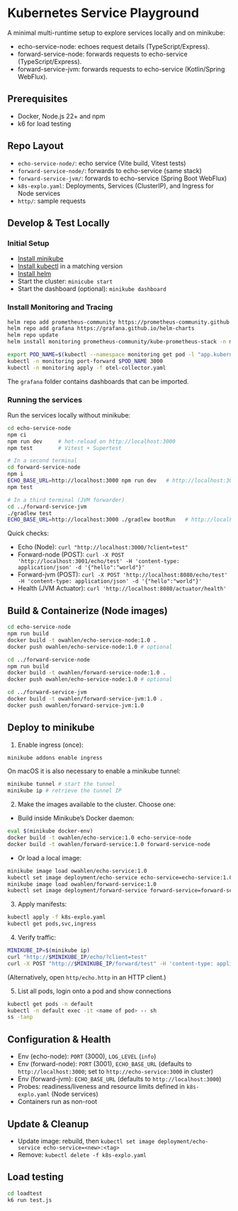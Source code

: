 # Kubernetes Service Playground

A minimal multi-runtime setup to explore services locally and on minikube:
- echo-service-node: echoes request details (TypeScript/Express).
- forward-service-node: forwards requests to echo-service (TypeScript/Express).
- forward-service-jvm: forwards requests to echo-service (Kotlin/Spring WebFlux).

## Prerequisites
- Docker, Node.js 22+ and npm
- k6 for load testing

## Repo Layout
- `echo-service-node/`: echo service (Vite build, Vitest tests)
- `forward-service-node/`: forwards to echo-service (same stack)
- `forward-service-jvm/`: forwards to echo-service (Spring Boot WebFlux)
- `k8s-explo.yaml`: Deployments, Services (ClusterIP), and Ingress for Node services
- `http/`: sample requests

## Develop & Test Locally
### Initial Setup
* [Install minikube](https://minikube.sigs.k8s.io/docs/start/)
* [Install kubectl](https://kubernetes.io/docs/tasks/tools/) in a matching version
* [Install helm](https://helm.sh/docs/intro/install/)
* Start the cluster: `minicube start`
* Start the dashboard (optional): `minikube dashboard`

### Install Monitoring and Tracing
```bash
helm repo add prometheus-community https://prometheus-community.github.io/helm-charts
helm repo add grafana https://grafana.github.io/helm-charts
helm repo update
helm install monitoring prometheus-community/kube-prometheus-stack -n monitoring --create-namespace

export POD_NAME=$(kubectl --namespace monitoring get pod -l "app.kubernetes.io/name=grafana,app.kubernetes.io/instance=monitoring" -oname)
kubectl -n monitoring port-forward $POD_NAME 3000
kubectl -n monitoring apply -f otel-collector.yaml
```
The `grafana` folder contains dashboards that can be imported.

### Running the services
Run the services locally without minikube:
```bash
cd echo-service-node
npm ci
npm run dev     # hot-reload on http://localhost:3000
npm test        # Vitest + Supertest

# In a second terminal
cd forward-service-node
npm i
ECHO_BASE_URL=http://localhost:3000 npm run dev   # http://localhost:3001
npm test

# In a third terminal (JVM forwarder)
cd ../forward-service-jvm
./gradlew test
ECHO_BASE_URL=http://localhost:3000 ./gradlew bootRun   # http://localhost:8080 by default
```
Quick checks:
- Echo (Node): `curl "http://localhost:3000/?client=test"`
- Forward-node (POST): `curl -X POST 'http://localhost:3001/echo/test' -H 'content-type: application/json' -d '{"hello":"world"}'`
- Forward-jvm (POST): `curl -X POST 'http://localhost:8080/echo/test' -H 'content-type: application/json' -d '{"hello":"world"}'`
- Health (JVM Actuator): `curl 'http://localhost:8080/actuator/health'`

## Build & Containerize (Node images)
```bash
cd echo-service-node
npm run build
docker build -t owahlen/echo-service-node:1.0 .
docker push owahlen/echo-service-node:1.0 # optional

cd ../forward-service-node
npm run build
docker build -t owahlen/forward-service-node:1.0 .
docker push owahlen/echo-service-node:1.0 # optional

cd ../forward-service-jvm
docker build -t owahlen/forward-service-jvm:1.0 .
docker push owahlen/forward-service-jvm:1.0
```

## Deploy to minikube
1) Enable ingress (once):
```bash
minikube addons enable ingress
```
On macOS it is also necessary to enable a minikube tunnel:
```bash
minikube tunnel # start the tunnel
minikube ip # retrieve the tunnel IP
```
2) Make the images available to the cluster. Choose one:
- Build inside Minikube’s Docker daemon:
```bash
eval $(minikube docker-env)
docker build -t owahlen/echo-service:1.0 echo-service-node
docker build -t owahlen/forward-service:1.0 forward-service-node
```
- Or load a local image:
```bash
minikube image load owahlen/echo-service:1.0
kubectl set image deployment/echo-service echo-service=echo-service:1.0 --record || true
minikube image load owahlen/forward-service:1.0
kubectl set image deployment/forward-service forward-service=forward-service:1.0 --record || true
```
3) Apply manifests:
```bash
kubectl apply -f k8s-explo.yaml
kubectl get pods,svc,ingress
```
4) Verify traffic:
```bash
MINIKUBE_IP=$(minikube ip)
curl "http://$MINIKUBE_IP/echo/?client=test"
curl -X POST "http://$MINIKUBE_IP/forward/test" -H 'content-type: application/json' -d '{"through":"forward"}'
```
(Alternatively, open `http/echo.http` in an HTTP client.)

5) List all pods, login onto a pod and show connections
```bash
kubectl get pods -n default
kubectl -n default exec -it <name of pod> -- sh
ss -tanp
```

## Configuration & Health
- Env (echo-node): `PORT` (3000), `LOG_LEVEL` (`info`)
- Env (forward-node): `PORT` (3001), `ECHO_BASE_URL` (defaults to `http://localhost:3000`; set to `http://echo-service:3000` in cluster)
- Env (forward-jvm): `ECHO_BASE_URL` (defaults to `http://localhost:3000`)
- Probes: readiness/liveness and resource limits defined in `k8s-explo.yaml` (Node services)
- Containers run as non-root

## Update & Cleanup
- Update image: rebuild, then `kubectl set image deployment/echo-service echo-service=<new>:<tag>`
- Remove: `kubectl delete -f k8s-explo.yaml`

## Load testing
```bash
cd loadtest
k6 run test.js
```
